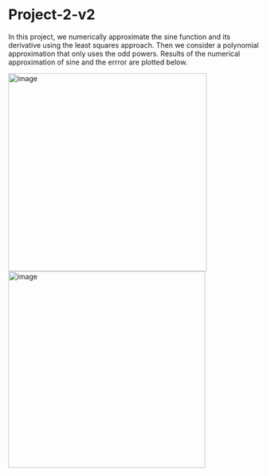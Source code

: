 # Project-2-v2
In this project, we numerically approximate the sine function and its derivative using the least squares approach. Then we consider a polynomial approximation that only uses the odd powers. Results of the numerical approximation of sine and the errror are plotted below.

<img width="398" alt="image" src="https://user-images.githubusercontent.com/39175133/232506263-5965e7f5-923c-4135-af00-419ed7a65b46.png">
<img width="395" alt="image" src="https://user-images.githubusercontent.com/39175133/232506194-0cc42312-b74b-4b72-8ea7-640bfe88bc91.png">

